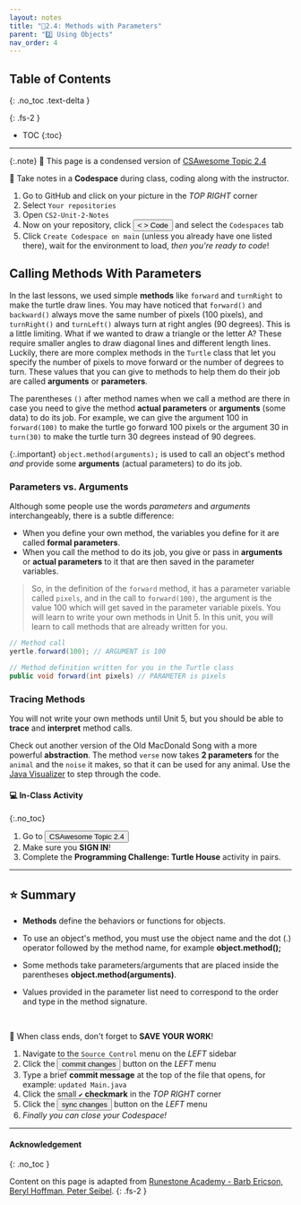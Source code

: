 ```yaml
---
layout: notes
title: "📓2.4: Methods with Parameters" 
parent: "2️⃣ Using Objects"
nav_order: 4
---
```


## Table of Contents
{: .no_toc .text-delta }

{: .fs-2 }
- TOC
{:toc}

---

{:.note}
📖 This page is a condensed version of [CSAwesome Topic 2.4](https://runestone.academy/ns/books/published/csawesome/Unit2-Using-Objects/topic-2-4-methods-with-params.html?mode=browsing) 

<div class="setup" markdown="block">

📝 Take notes in a **Codespace** during class, coding along with the instructor.

1. Go to GitHub and click on your picture in the _TOP RIGHT_ corner
2. Select `Your repositories`
3. Open `CS2-Unit-2-Notes`
5. Now on your repository, click <button type="button" name="button" class="btn btn-green"> < > Code </button> and select the `Codespaces` tab
6. Click `Create Codespace on main` (unless you already have one listed there), wait for the environment to load, _then you're ready to code_!

</div>


## Calling Methods With Parameters

In the last lessons, we used simple **methods** like ``forward`` and ``turnRight`` to make the turtle draw lines. You may have noticed that ``forward()`` and ``backward()`` always move the same number of pixels (100 pixels), and ``turnRight()`` and ``turnLeft()`` always turn at right angles (90 degrees). This is a little limiting. What if we wanted to draw a triangle or the letter A? These require smaller angles to draw diagonal lines and different length lines. Luckily, there are more complex methods in the ``Turtle`` class that let you specify the number of pixels to move forward or the number of degrees to turn. These values that you can give to methods to help them do their job are called **arguments** or **parameters**.

The parentheses ``()`` after method names when we call a method are there in case you need to give the method **actual parameters** or **arguments** (some data) to do its job. For example, we can give the argument 100 in ``forward(100)`` to make the turtle go forward 100 pixels or the argument 30 in ``turn(30)`` to make the turtle turn 30 degrees instead of 90 degrees.


{:.important}
`object.method(arguments);` is used to call an object's method _and_ provide some **arguments** (actual parameters) to do its job.

### Parameters vs. Arguments

Although some people use the words _parameters_ and _arguments_ interchangeably, there is a subtle difference:
* When you define your own method, the variables you define for it are called **formal parameters**.
* When you call the method to do its job, you give or pass in **arguments** or **actual parameters** to it that are then saved in the parameter variables. 

> So, in the definition of the ``forward`` method, it has a parameter variable called ``pixels``, and in the call to ``forward(100)``, the argument is the value 100 which will get saved in the parameter variable pixels. You will learn to write your own methods in Unit 5. In this unit, you will learn to call methods that are already written for you.

```java
// Method call
yertle.forward(100); // ARGUMENT is 100

// Method definition written for you in the Turtle class
public void forward(int pixels) // PARAMETER is pixels
```

### Tracing Methods

You will not write your own methods until Unit 5, but you should be able to **trace** and **interpret** method calls.

Check out another version of the Old MacDonald Song with a more powerful **abstraction**. The method `verse` now takes **2 parameters** for the `animal` and the `noise` it makes, so that it can be used for any animal. Use the <a href="http://www.pythontutor.com/java.html#code=public%20class%20Song%20%0A%7B%0A%20%20%0A%20%20%20%20public%20void%20verse%28String%20animal,%20String%20noise%29%20%0A%20%20%20%20%7B%0A%20%20%20%20%20%20%20%20System.out.println%28%22Old%20MacDonald%20had%20a%20farm%22%29%3B%0A%20%20%20%20%20%20%20%20chorus%28%29%3B%0A%20%20%20%20%20%20%20%20System.out.println%28%22And%20on%20that%20farm%20he%20had%20a%20%22%20%2B%20animal%29%3B%0A%20%20%20%20%20%20%20%20chorus%28%29%3B%0A%20%20%20%20%20%20%20%20System.out.println%28%22With%20a%20%22%20%2B%20noise%20%2B%20%22%20%22%20%2B%20noise%20%2B%20%22%20here,%22%29%3B%0A%20%20%20%20%20%20%20%20System.out.println%28%22And%20a%20%22%20%2B%20noise%20%2B%20%22%20%22%20%2B%20noise%20%2B%20%22%20there,%22%29%3B%0A%20%20%20%20%20%20%20%20System.out.println%28%22Old%20MacDonald%20had%20a%20farm%22%29%3B%0A%20%20%20%20%20%20%20%20chorus%28%29%3B%0A%20%20%20%20%7D%0A%20%20%20%20public%20void%20chorus%28%29%0A%20%20%20%20%7B%0A%20%20%20%20%20%20%20%20System.out.println%28%22E-I-E-I-O%22%29%3B%0A%20%20%20%20%7D%0A%20%20%20%20%0A%20%20%20%20public%20static%20void%20main%28String%5B%5D%20args%29%20%0A%20%20%20%20%7B%0A%20%20%20%20%20%20%20Song%20s%20%3D%20new%20Song%28%29%3B%0A%20%20%20%20%20%20%20s.verse%28%22cow%22,%20%22moo%22%29%3B%0A%20%20%20%20%20%20%20s.verse%28%22duck%22,%22quack%22%29%3B%0A%20%20%20%20%7D%0A%7D&cumulative=false&curInstr=1&heapPrimitives=nevernest&mode=display&origin=opt-frontend.js&py=java&rawInputLstJSON=%5B%5D&textReferences=false" target="_blank" style="text-decoration:underline">Java Visualizer</a> to step through the code.

#### 💻 In-Class Activity
{:.no_toc}

<div class="task" markdown="block">

1. Go to <a href="https://runestone.academy/ns/books/published/csawesome/Unit2-Using-Objects/topic-2-4-methods-with-params.html?mode=browsing"><button type="button" name="button" class="btn">CSAwesome Topic 2.4</button></a> 
2. Make sure you **SIGN IN**!
3. Complete the **Programming Challenge: Turtle House** activity in pairs.

</div>

---

## ⭐️ Summary

- **Methods** define the behaviors or functions for objects.

- To use an object's method, you must use the object name and the dot (.) operator followed by the method name, for example **object.method();**

- Some methods take parameters/arguments that are placed inside the parentheses **object.method(arguments)**.

- Values provided in the parameter list need to correspond to the order and type in the method signature.

<br>

<div class="warn" markdown="block">

🛑 When class ends, don't forget to **SAVE YOUR WORK**!

1. Navigate to the `Source Control` menu on the _LEFT_ sidebar
2. Click the <button type="button" name="button" class="btn btn-green">commit changes</button> button on the _LEFT_ menu
3. Type a brief **commit message** at the top of the file that opens, for example: `updated Main.java`
4. Click the small `✔️` **checkmark** in the _TOP RIGHT_ corner
5. Click the <button type="button" name="button" class="btn btn-green">sync changes</button> button on the _LEFT_ menu
6. _Finally you can close your Codespace!_

</div>

---

#### Acknowledgement
{: .no_toc }

Content on this page is adapted from [Runestone Academy - Barb Ericson, Beryl Hoffman, Peter Seibel](https://runestone.academy/ns/books/published/csawesome/index.html?mode=browsing).
{: .fs-2 }
